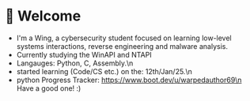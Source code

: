 # 👋 Welcome
- I'm a Wing, a cybersecurity student focused on learning low-level systems interactions, reverse engineering and malware analysis.
- Currently studying the WinAPI and NTAPI
- Langauges: Python, C, Assembly.\n
- started learning (Code/CS etc.) on the: 12th/Jan/25.\n
- python Progress Tracker: https://www.boot.dev/u/warpedauthor69\n
Have a good one! :)
